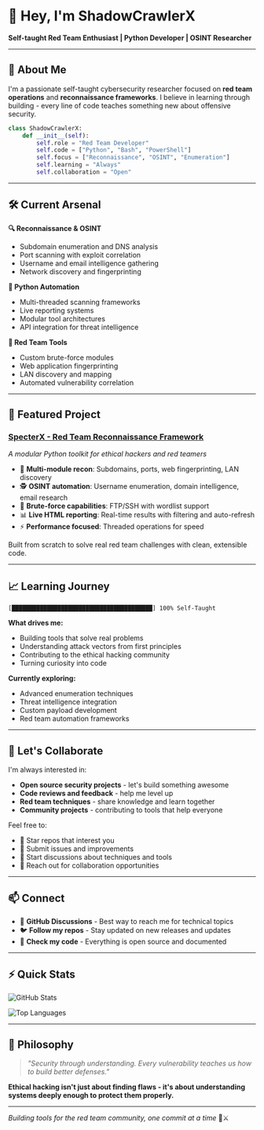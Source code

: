 # 👋 Hey, I'm ShadowCrawlerX

**Self-taught Red Team Enthusiast | Python Developer | OSINT Researcher**

---

## 🎯 About Me

I'm a passionate self-taught cybersecurity researcher focused on **red team operations** and **reconnaissance frameworks**. I believe in learning through building - every line of code teaches something new about offensive security.

```python
class ShadowCrawlerX:
    def __init__(self):
        self.role = "Red Team Developer"
        self.code = ["Python", "Bash", "PowerShell"]
        self.focus = ["Reconnaissance", "OSINT", "Enumeration"]
        self.learning = "Always"
        self.collaboration = "Open"
```

---

## 🛠️ Current Arsenal

**🔍 Reconnaissance & OSINT**
- Subdomain enumeration and DNS analysis
- Port scanning with exploit correlation
- Username and email intelligence gathering
- Network discovery and fingerprinting

**🐍 Python Automation**
- Multi-threaded scanning frameworks
- Live reporting systems
- Modular tool architectures
- API integration for threat intelligence

**🎪 Red Team Tools**
- Custom brute-force modules
- Web application fingerprinting
- LAN discovery and mapping
- Automated vulnerability correlation

---

## 🚀 Featured Project

### [SpecterX - Red Team Reconnaissance Framework](link-to-repo)
*A modular Python toolkit for ethical hackers and red teamers*

- 🔎 **Multi-module recon**: Subdomains, ports, web fingerprinting, LAN discovery
- 🕵️ **OSINT automation**: Username enumeration, domain intelligence, email research  
- 🔐 **Brute-force capabilities**: FTP/SSH with wordlist support
- 📊 **Live HTML reporting**: Real-time results with filtering and auto-refresh
- ⚡ **Performance focused**: Threaded operations for speed

Built from scratch to solve real red team challenges with clean, extensible code.

---

## 📈 Learning Journey

```
[████████████████████████████████████████] 100% Self-Taught
```

**What drives me:**
- Building tools that solve real problems
- Understanding attack vectors from first principles  
- Contributing to the ethical hacking community
- Turning curiosity into code

**Currently exploring:**
- Advanced enumeration techniques
- Threat intelligence integration
- Custom payload development
- Red team automation frameworks

---

## 🤝 Let's Collaborate

I'm always interested in:
- **Open source security projects** - let's build something awesome
- **Code reviews and feedback** - help me level up
- **Red team techniques** - share knowledge and learn together
- **Community projects** - contributing to tools that help everyone

Feel free to:
- 🌟 Star repos that interest you
- 🔧 Submit issues and improvements  
- 💬 Start discussions about techniques and tools
- 🤝 Reach out for collaboration opportunities

---

## 📫 Connect

- 💬 **GitHub Discussions** - Best way to reach me for technical topics
- 🐦 **Follow my repos** - Stay updated on new releases and updates
- 🔗 **Check my code** - Everything is open source and documented

---

## ⚡ Quick Stats

![GitHub Stats](https://github-readme-stats.vercel.app/api?username=ShadowCrawlerX&theme=dark&show_icons=true&hide_border=true&count_private=true)

![Top Languages](https://github-readme-stats.vercel.app/api/top-langs/?username=ShadowCrawlerX&theme=dark&show_icons=true&hide_border=true&layout=compact)

---

## 🎯 Philosophy

> *"Security through understanding. Every vulnerability teaches us how to build better defenses."*

**Ethical hacking isn't just about finding flaws - it's about understanding systems deeply enough to protect them properly.**

---

*Building tools for the red team community, one commit at a time* 🔴⚔️
